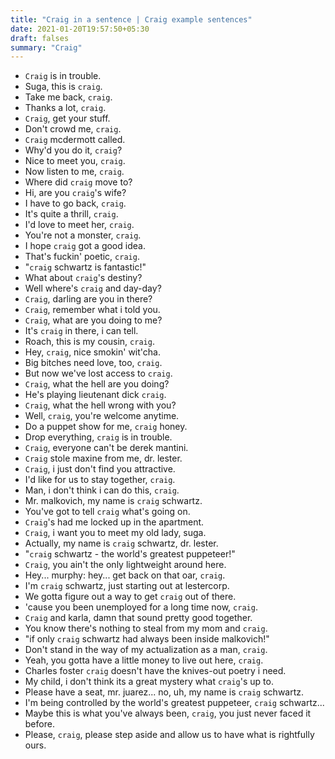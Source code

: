 ```yaml
---
title: "Craig in a sentence | Craig example sentences"
date: 2021-01-20T19:57:50+05:30
draft: falses
summary: "Craig"
---
```

- `Craig` is in trouble.
- Suga, this is `craig`.
- Take me back, `craig`.
- Thanks a lot, `craig`.
- `Craig`, get your stuff.
- Don't crowd me, `craig`.
- `Craig` mcdermott called.
- Why'd you do it, `craig`?
- Nice to meet you, `craig`.
- Now listen to me, `craig`.
- Where did `craig` move to?
- Hi, are you `craig`'s wife?
- I have to go back, `craig`.
- It's quite a thrill, `craig`.
- I'd love to meet her, `craig`.
- You're not a monster, `craig`.
- I hope `craig` got a good idea.
- That's fuckin' poetic, `craig`.
- "`craig` schwartz is fantastic!"
- What about `craig`'s destiny?
- Well where's `craig` and day-day?
- `Craig`, darling are you in there?
- `Craig`, remember what i told you.
- `Craig`, what are you doing to me?
- It's `craig` in there, i can tell.
- Roach, this is my cousin, `craig`.
- Hey, `craig`, nice smokin' wit'cha.
- Big bitches need love, too, `craig`.
- But now we've lost access to `craig`.
- `Craig`, what the hell are you doing?
- He's playing lieutenant dick `craig`.
- `Craig`, what the hell wrong with you?
- Well, `craig`, you're welcome anytime.
- Do a puppet show for me, `craig` honey.
- Drop everything, `craig` is in trouble.
- `Craig`, everyone can't be derek mantini.
- `Craig` stole maxine from me, dr. lester.
- `Craig`, i just don't find you attractive.
- I'd like for us to stay together, `craig`.
- Man, i don't think i can do this, `craig`.
- Mr. malkovich, my name is `craig` schwartz.
- You've got to tell `craig` what's going on.
- `Craig`'s had me locked up in the apartment.
- `Craig`, i want you to meet my old lady, suga.
- Actually, my name is `craig` schwartz, dr. lester.
- "`craig` schwartz - the world's greatest puppeteer!"
- `Craig`, you ain't the only lightweight around here.
- Hey... murphy: hey... get back on that oar, `craig`.
- I'm `craig` schwartz, just starting out at lestercorp.
- We gotta figure out a way to get `craig` out of there.
- 'cause you been unemployed for a long time now, `craig`.
- `Craig` and karla, damn that sound pretty good together.
- You know there's nothing to steal from my mom and `craig`.
- "if only `craig` schwartz had always been inside malkovich!"
- Don't stand in the way of my actualization as a man, `craig`.
- Yeah, you gotta have a little money to live out here, `craig`.
- Charles foster `craig` doesn't have the knives-out poetry i need.
- My child, i don't think its a great mystery what `craig`'s up to.
- Please have a seat, mr. juarez... no, uh, my name is `craig` schwartz.
- I'm being controlled by the world's greatest puppeteer, `craig` schwartz...
- Maybe this is what you've always been, `craig`, you just never faced it before.
- Please, `craig`, please step aside and allow us to have what is rightfully ours.
                 
